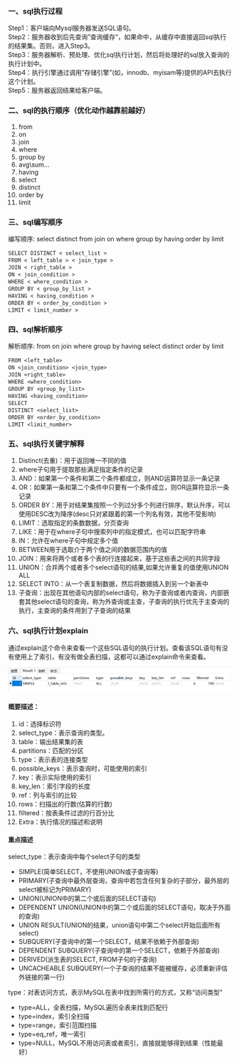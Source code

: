 ### 一、sql执行过程
Step1：客户端向Mysql服务器发送SQL语句。  
Step2：服务器收到后先查询”查询缓存“，如果命中，从缓存中直接返回sql执行的结果集。否则，进入Step3。  
Step3：服务器解析、预处理、优化sql执行计划，然后将处理好的sql放入查询的执行计划中。  
Step4：执行引擎通过调用”存储引擎”(如，innodb、myisam等)提供的API去执行这个计划。  
Step5：服务器返回结果给客户端。  

### 二、sql的执行顺序（优化动作越靠前越好）
1. from
2. on
3. join
4. where
5. group by
6. avg\sum...
7. having
8. select
9. distinct
10. order by
11. limit            

### 三、sql编写顺序
编写顺序: select distinct from join on where group by having order by limit
```
SELECT DISTINCT < select_list >
FROM < left_table > < join_type >
JOIN < right_table >
ON < join_condition >
WHERE < where_condition >
GROUP BY < group_by_list >
HAVING < having_condition >
ORDER BY < order_by_condition >
LIMIT < limit_number >
```

### 四、sql解析顺序
解析顺序: from on join where group by having select distinct order by limit
```
FROM <left_table>
ON <join_condition> <join_type> 
JOIN <right_table>
WHERE <where_condition>
GROUP BY <group_by_list>
HAVING <having_condition>
SELECT 
DISTINCT <select_list>
ORDER BY <order_by_condition>
LIMIT <limit_number>
```

### 五、sql执行关键字解释
1. Distinct(去重)：用于返回唯一不同的值
2. where子句用于提取那些满足指定条件的记录
3. AND：如果第一个条件和第二个条件都成立，则AND运算符显示一条记录
4. OR：如果第一条和第二个条件中只要有一个条件成立，则OR运算符显示一条记录
5. ORDER BY：用于对结果集按照一个列过分多个列进行排序，默认升序，可以使用DESC改为降序(desc只对紧跟着的第一个列名有效，其他不受影响)
6. LIMIT：选取指定的条数数据，分页查询
7. LIKE：用于在where子句中搜索列中的指定模式，也可以匹配字符串
8. IN：允许在where子句中规定多个值
9. BETWEEN用于选取介于两个值之间的数据范围内的值
10. JOIN：用来将两个或者多个表的行连接起来，基于这些表之间的共同字段
11. UNION：合并两个或者多个select语句的结果,如果允许重复的值使用UNION ALL
12. SELECT INTO：从一个表复制数据，然后将数据插入到另一个新表中
13. 子查询：出现在其他语句内部的select语句，称为子查询或者内查询，内部嵌套其他select语句的查询，称为外查询或主查，子查询的执行优先于主查询的执行，主查询的条件用到了子查询的结果

### 六、sql执行计划explain
通过explain这个命令来查看一个这些SQL语句的执行计划。查看该SQL语句有没有使用上了索引，有没有做全表扫描，这都可以通过explain命令来查看。

![avater](../../docs/files/sql执行计划explain.png)

#### 概要描述：
1. id：选择标识符
2. select_type：表示查询的类型。
3. table：输出结果集的表
4. partitions：匹配的分区
5. type：表示表的连接类型
6. possible_keys：表示查询时，可能使用的索引
7. key：表示实际使用的索引
8. key_len：索引字段的长度
9. ref：列与索引的比较
10. rows：扫描出的行数(估算的行数)
11. filtered：按表条件过滤的行百分比
12. Extra：执行情况的描述和说明

#### 重点描述
select_type：表示查询中每个select子句的类型
- SIMPLE(简单SELECT，不使用UNION或子查询等)
- PRIMARY(子查询中最外层查询，查询中若包含任何复杂的子部分，最外层的select被标记为PRIMARY)
- UNION(UNION中的第二个或后面的SELECT语句)
- DEPENDENT UNION(UNION中的第二个或后面的SELECT语句，取决于外面的查询)
- UNION RESULT(UNION的结果，union语句中第二个select开始后面所有select)
- SUBQUERY(子查询中的第一个SELECT，结果不依赖于外部查询)
- DEPENDENT SUBQUERY(子查询中的第一个SELECT，依赖于外部查询)
- DERIVED(派生表的SELECT, FROM子句的子查询)
- UNCACHEABLE SUBQUERY(一个子查询的结果不能被缓存，必须重新评估外链接的第一行)

type：对表访问方式，表示MySQL在表中找到所需行的方式，又称“访问类型”
- type=ALL，全表扫描，MySQL遍历全表来找到匹配行
- type=index，索引全扫描
- type=range，索引范围扫描
- type=eq_ref，唯一索引
- type=NULL，MySQL不用访问表或者索引，直接就能够得到结果（性能最好）

